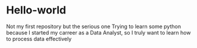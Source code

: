 # Hello-world
Not my first repository but the serious one
Trying to learn some python because I started my carreer as a Data Analyst, so I truly want to learn how to process data effectively 
